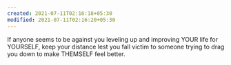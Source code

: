 ```yaml
---
created: 2021-07-11T02:16:18+05:30
modified: 2021-07-11T02:16:20+05:30
---
```


If anyone seems to be against you leveling up and improving YOUR life for YOURSELF, keep your distance lest you fall victim to someone trying to drag you down to make THEMSELF feel better. 
